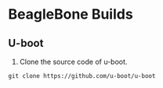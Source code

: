 # BeagleBone Builds

## U-boot
1. Clone the source code of u-boot.
```
git clone https://github.com/u-boot/u-boot
```
